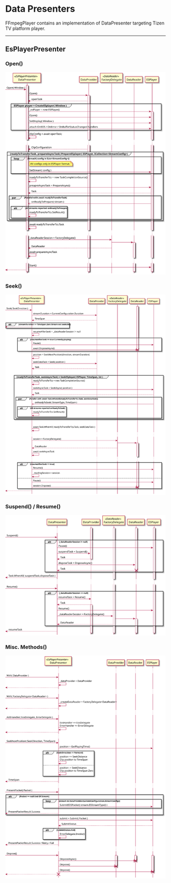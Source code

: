 Data Presenters
=

FFmpegPlayer contains an implementation of DataPresenter targeting Tizen TV platform player.

---
## EsPlayerPresenter

### Open()
![](pumls/EsPlayerPresenterOpen.svg)

### Seek()
![](pumls/EsPlayerPresenterSeek.svg)

### Suspend() / Resume()
![](pumls/EsPlayerPresenterSuspendResume.svg)

### Misc. Methods()
![](pumls/EsPlayerPresenterMisc.svg)
